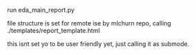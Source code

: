 run eda_main_report.py

file structure is set for remote ise by mlchurn repo,
calling ./templates/report_template.html

this isnt set yo to be user friendly yet, just calling it as submode.
